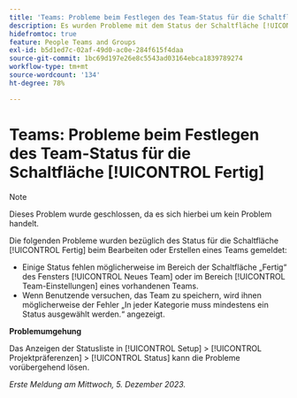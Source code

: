 ```yaml
---
title: 'Teams: Probleme beim Festlegen des Team-Status für die Schaltfläche Fertig '
description: Es wurden Probleme mit dem Status der Schaltfläche [!UICONTROL Fertig] beim Bearbeiten oder Erstellen eines Teams gemeldet. Eine Problemumgehung ist verfügbar.
hidefromtoc: true
feature: People Teams and Groups
exl-id: b5d1ed7c-02af-49d0-ac0e-284f615f4daa
source-git-commit: 1bc69d197e26e8c5543ad03164ebca1839789274
workflow-type: tm+mt
source-wordcount: '134'
ht-degree: 78%

---
```


# Teams: Probleme beim Festlegen des Team-Status für die Schaltfläche [!UICONTROL Fertig]

>[!NOTE]
>
>Dieses Problem wurde geschlossen, da es sich hierbei um kein Problem handelt.

Die folgenden Probleme wurden bezüglich des Status für die Schaltfläche [!UICONTROL Fertig] beim Bearbeiten oder Erstellen eines Teams gemeldet:

* Einige Status fehlen möglicherweise im Bereich der Schaltfläche „Fertig“ des Fensters [!UICONTROL Neues Team] oder im Bereich [!UICONTROL Team-Einstellungen] eines vorhandenen Teams.
* Wenn Benutzende versuchen, das Team zu speichern, wird ihnen möglicherweise der Fehler „In jeder Kategorie muss mindestens ein Status ausgewählt werden.“ angezeigt.

**Problemumgehung**

Das Anzeigen der Statusliste in [!UICONTROL Setup] > [!UICONTROL Projektpräferenzen] > [!UICONTROL Status] kann die Probleme vorübergehend lösen.

_Erste Meldung am Mittwoch, 5. Dezember 2023._
